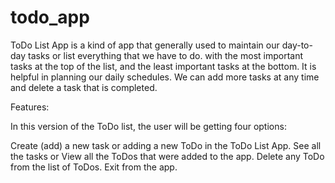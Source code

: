 # todo_app
ToDo List App is a kind of app that generally used to maintain our day-to-day tasks or list everything that we have to do.
with the most important tasks at the top of the list, and the least important tasks at the bottom. It is helpful in planning our daily schedules. We can add more tasks at any time and delete a task that is completed. 

Features:

In this version of the ToDo list, the user will be getting four options:

Create (add) a new task or adding a new ToDo in the ToDo List App.
See all the tasks or View all the ToDos that were added to the app.
Delete any ToDo from the list of ToDos.
Exit from the app.
